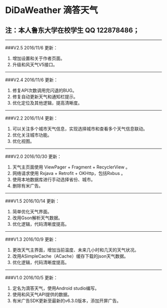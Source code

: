 # DiDaWeather 滴答天气 
## 注：本人鲁东大学在校学生 QQ 122878486；

------------------
###V2.5
2016/11/6  更新：

1. 增加设置和关于作者页面。
1. 升级和风天气V5接口。

------------------
###V2.4
2016/11/6  更新：

1. 修复API次数调用完闪退的BUG。
1. 修复自动更新天气和通知栏提示。
1. 优化定位及其他逻辑，提高清晰度。

------------------
###V2.2
2016/11/4  更新：

1. 可以关注多个城市天气信息，实现选择城市和查看多个天气信息联动。
1. 优化关注城市功能。
1. 优化视图。

---------------
###V2.0
2016/10/30  更新：

1. 天气主页面使用 ViewPager + Fragment + RecyclerView 。
1. 网络请求使用 Rxjava + Retrofit + OKHttp，包括Rxbus 。
1. 使用本地数据库进行手动选择省份、城市。
1. 删除有米广告。

---------------
###V1.5
2016/10/14 更新：

1. 简单优化天气界面。
1. 改用Gson解析天气数据。
1. 优化逻辑，代码清晰度提高。

----------
###V1.3
2016/10/9 更新：

1. 更改天气主界面，增加当前温度、未来几小时和几天的天气状况。
1. 改用ASimpleCache（ACache）缓存下载的json天气数据。
1. 优化逻辑，代码清晰度提高。


----------
###V1.0
2016/10/5 更新：

1. 定名为滴答天气，使用Android studio编写。
1. 使用和风天气API提供的数据。
1. 有米广告SDK更新至最新的v6.3.0版本，添加开屏广告。









